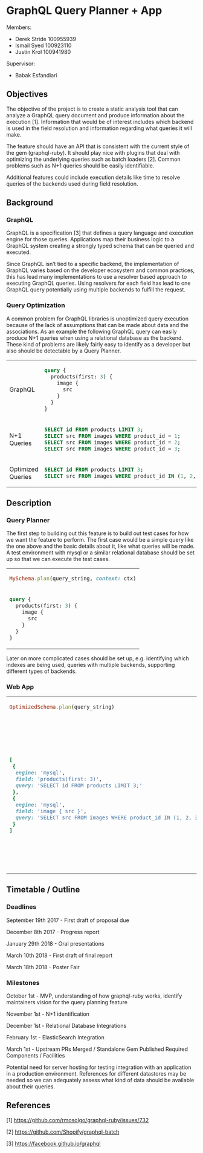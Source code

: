 # GraphQL Query Planner + App

Members:

- Derek Stride  100955939
- Ismail Syed 100923110
- Justin Krol 100941980

Supervisor:

- Babak Esfandiari


## Objectives

The objective of the project is to create a static analysis tool that can analyze a GraphQL query document and produce information about the execution [1]. Information that would be of interest includes which backend is used in the field resolution and information regarding what queries it will make.

The feature should have an API that is consistent with the current style of the gem (graphql-ruby). It should play nice with plugins that deal with optimizing the underlying queries such as batch loaders [2]. Common problems such as N+1 queries should be easily identifiable.

Additional features could include execution details like time to resolve queries of the backends used during field resolution.


## Background

### GraphQL

GraphQL is a specification [3] that defines a query language and execution engine for those queries. Applications map their business logic to a GraphQL system creating a strongly typed schema that can be queried and executed.

Since GraphQL isn’t tied to a specific backend, the implementation of GraphQL varies based on the developer ecosystem and common practices, this has lead many implementations to use a resolver based approach to executing GraphQL queries. Using resolvers for each field has lead to one GraphQL query potentially using multiple backends to fulfill the request.

### Query Optimization

A common problem for GraphQL libraries is unoptimized query execution because of the lack of assumptions that can be made about data and the associations. As an example the following GraphQL query can easily produce N+1 queries when using a relational database as the backend. These kind of problems are likely fairly easy to identify as a developer but also should be detectable by a Query Planner.

<table>
  <tr>
  <td>GraphQL</td>
  <td>

```graphql
query {
  products(first: 3) {
    image {
      src
    }
  }
}
```

  </td>
  </tr>
  <tr>
  <td>N+1 Queries</td>
  <td>

```sql
SELECT id FROM products LIMIT 3;
SELECT src FROM images WHERE product_id = 1;
SELECT src FROM images WHERE product_id = 2;
SELECT src FROM images WHERE product_id = 3;
```

  </td>
  </tr>
  <tr>
  <td>Optimized Queries</td>
  <td>

```sql
SELECT id FROM products LIMIT 3;
SELECT src FROM images WHERE product_id IN (1, 2, 3);
```

  </td>
  </tr>
</table>

## Description

### Query Planner

The first step to building out this feature is to build out test cases for how we want the feature to perform. The first case would be a simple query like the one above and the basic details about it, like what queries will be made. A test environment with mysql or a similar relational database should be set up so that we can execute the test cases.

<table>
  <tr>
  <td>

```ruby
MySchema.plan(query_string, context: ctx)
```

  </td>
  </tr>
  <tr>
  <td>

```graphql
query {
  products(first: 3) {
    image {
      src
    }
  }
}
```

  </td>
  </tr>
</table>

Later on more complicated cases should be set up, e.g. identifying which indexes are being used, queries with multiple backends, supporting different types of backends.

### Web App

<table>
  <tr>
  <td>

```ruby
OptimizedSchema.plan(query_string)
```

  </td>
  <td>

```ruby
BadSchema.plan(query_string)
```

  </td>
  </tr>
  <tr>
  <td>

```ruby
[
 {
  engine: 'mysql',
  field: 'products(first: 3)',
  query: 'SELECT id FROM products LIMIT 3;'
 },
 {
  engine: 'mysql',
  field: 'image { src }',
  query: 'SELECT src FROM images WHERE product_id IN (1, 2, 3);'
 }
]
```

  </td>
  <td>

```ruby
[
 {
  engine: 'mysql',
  field: 'products(first: 3)',
  query: 'SELECT id FROM products LIMIT 3;'
 },
 {
  engine: 'mysql',
  field: 'image { src }',
  query: 'SELECT src FROM images WHERE product_id = 1;'
 }
 {
  engine: 'mysql',
  field: 'image { src }',
  query: 'SELECT src FROM images WHERE product_id = 2;'
 }
 {
  engine: 'mysql',
  field: 'image { src }',
  query: 'SELECT src FROM images WHERE product_id = 3;'
 }
]
```

  </td>
  </tr>
</table>

## Timetable / Outline

### Deadlines

September 19th 2017 - First draft of proposal due

December 8th 2017 - Progress report

January 29th 2018 - Oral presentations

March 10th 2018 - First draft of final report

March 18th 2018 - Poster Fair

### Milestones

October 1st - MVP, understanding of how graphql-ruby works, identify maintainers vision for the query planning feature

November 1st - N+1 identification

December 1st - Relational Database Integrations

February 1st - ElasticSearch Integration

March 1st - Upstream PRs Merged / Standalone Gem Published
Required Components / Facilities

Potential need for server hosting for testing integration with an application in a production environment. References for different datastores may be needed so we can adequately assess what kind of data should be available about their queries.

## References

[1] https://github.com/rmosolgo/graphql-ruby/issues/732

[2] https://github.com/Shopify/graphql-batch

[3] https://facebook.github.io/graphql
